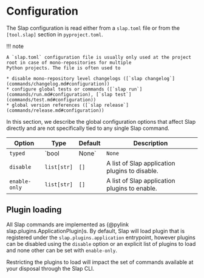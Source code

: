 # Configuration

The Slap configuration is read either from a `slap.toml` file or from the `[tool.slap]` section in `pyproject.toml`.

!!! note

    A `slap.toml` configuration file is usually only used at the project root in case of mono-repositories for multiple
    Python projects. The file is often used to
    
    * disable mono-repository level changelogs ([`slap changelog`](commands/changelog.md#configuration))
    * configure global tests or commands ([`slap run`](commands/run.md#configuration), [`slap test`](commands/test.md#configuration))
    * global version references ([`slap release`](commands/release.md#configuration))

In this section, we describe the global configuration options that affect Slap directly and are not specifically
tied to any single Slap command.

| Option | Type | Default | Description |
| ------ | ---- | ------- | ----------- |
| `typed` | `bool | None` | `None` | Whether the Python code uses type hints. If not set, Slap acts as if this is not known. |
| `disable` | `list[str]` | `[]` | A list of Slap application plugins to disable. |
| `enable-only` | `list[str]` | `[]` | A list of Slap application plugins to enable. |

## Plugin loading

All Slap commands are implemented as {@pylink slap.plugins.ApplicationPlugin}s. By default, Slap will load plugin
that is registered under the `slap.plugins.application` entrypoint, however plugins can be disabled using the `disable`
option or an explicit list of plugins to load and none other can be set with `enable-only`.

Restricting the plugins to load will impact the set of commands available at your disposal through the Slap CLI.
